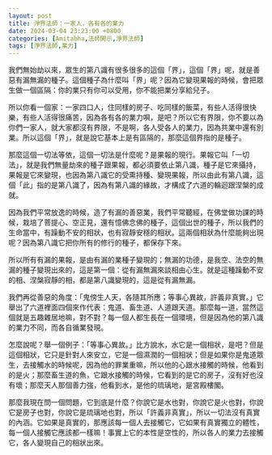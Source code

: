 ```yaml
---
layout: post
title: 淨界法師：一家人，各有各的業力
date: 2024-03-04 23:23:00 +0800
categories: [Amitabha,法師開示,淨界法師]
tags: [淨界法師,業力]
---
```


我們無始劫以來，眾生的第八識有很多很多的這個「界」，這個「界」呢，就是善惡有漏無漏的種子。這個種子為什麼叫「界」呢？因為它變現果報的時候，會把眾生做一個區隔：你的業只有你可以受用，你不能把業分享給兒子。      

所以你看一個家：一家四口人，住同樣的房子、吃同樣的飯菜，有些人活得很快樂，有些人活得很痛苦，因為各有各的業力唄，是吧？所以它有界限，你不要以為你們一家人，就大家都沒有界限，不是啊，各人受各人的業力，因為共業中還有別業。所以這個「界」，就是說它基本上是有區隔的，那麼這個界指的是種子。      

那麼這個一切法等依，這個一切法是什麼呢？是果報的現行。果報它叫「一切法」，就是我們無量劫來的種子跟果報，都必須要依止第八識，種子是它來攝持，果報是它來變現，也因為第八識它的受熏持種、變現果報，所以由此有第八識，這個「此」指的是第八識了，因為有第八識的緣故，才構成了六道的輪迴跟涅槃的成就。        

因為我們平常放逸的時候，造了有漏的善惡業，我們平常聽經，在佛堂做功課的時候，栽培了菩提心、空正見，還有憶佛念佛的種子，這個出世的種子，所以我們的生命當中，有躁動不安的相狀，也有寂靜安穩的相狀。這兩個相狀為什麼能夠出現呢？因為第八識它把你所有的修行的種子，都保存下來。

所以所有有漏的果報，是由有漏的業種子變現的；無漏的功德，是我空、法空的無漏的種子變現出來的，這是第一個：從有漏無漏來談相由心生。就是這種躁動不安的相、涅槃寂靜的相，都是第八識變現的，這是從有漏無漏。      

我們再從善惡的角度：「鬼傍生人天，各隨其所應；等事心異故，許義非真實。」它舉出了六道裡面四個來作代表：鬼道、畜生道、人道跟天道。那麼每一道，當然這個就是五趣雜居地嘛，對不對？每一個人都生長在一個環境，但是因為他的第八識的業力不同，而各自循業發現。

怎麼說呢？舉一個例子：「等事心異故。」比方說水，水它是一個相狀，是吧？但是這個相狀，它只是針對人來安立，它是一個濕潤的一個相狀；但是如果你是鬼道眾生，去接觸水的時候呢，因為他的罪業重嘛，所以他的心跟水接觸的時候，他看到的是火；那麼畜生道的魚，它跟水接觸的時候，它看到的是它的房子，沒有好也沒有壞；那麼天人那個善力強，他看到水，是他的琉璃地，是宮殿樓閣。

那麼我現在問一個問題，它到底是什麼？你說它是水也對，你說它是火也對，你說它是房子也對，你說它是琉璃地也對，所以「許義非真實」，所以一切法沒有真實的內涵。它如果是真實的，那應該每一個人去接觸它，它如果有真實獨立的體性，每一個人接觸它應該都一樣嘛！事實上它的本性是空性的，所以各人的業力去接觸它，各人變現自己的相狀出來。        